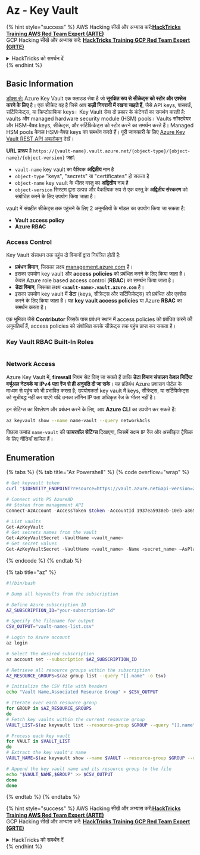 # Az - Key Vault

{% hint style="success" %}
AWS Hacking सीखें और अभ्यास करें:<img src="/.gitbook/assets/image.png" alt="" data-size="line">[**HackTricks Training AWS Red Team Expert (ARTE)**](https://training.hacktricks.xyz/courses/arte)<img src="/.gitbook/assets/image.png" alt="" data-size="line">\
GCP Hacking सीखें और अभ्यास करें: <img src="/.gitbook/assets/image (2).png" alt="" data-size="line">[**HackTricks Training GCP Red Team Expert (GRTE)**<img src="/.gitbook/assets/image (2).png" alt="" data-size="line">](https://training.hacktricks.xyz/courses/grte)

<details>

<summary>HackTricks को समर्थन दें</summary>

* [**सदस्यता योजनाओं**](https://github.com/sponsors/carlospolop) की जाँच करें!
* **💬 [**Discord समूह**](https://discord.gg/hRep4RUj7f) या [**telegram समूह**](https://t.me/peass) में शामिल हों या हमें **Twitter** 🐦 [**@hacktricks\_live**](https://twitter.com/hacktricks\_live)** पर फॉलो करें।**
* **PRs सबमिट करके हैकिंग ट्रिक्स साझा करें** [**HackTricks**](https://github.com/carlospolop/hacktricks) और [**HackTricks Cloud**](https://github.com/carlospolop/hacktricks-cloud) github repos में।

</details>
{% endhint %}

## Basic Information

[डॉक्स से:](https://learn.microsoft.com/en-us/azure/key-vault/general/basic-concepts) Azure Key Vault एक क्लाउड सेवा है जो **सुरक्षित रूप से सीक्रेट्स को स्टोर और एक्सेस करने के लिए** है। एक सीक्रेट वह है जिसे आप **कड़ी निगरानी में रखना चाहते हैं**, जैसे API keys, पासवर्ड, सर्टिफिकेट्स, या क्रिप्टोग्राफिक keys। Key Vault सेवा दो प्रकार के कंटेनरों का समर्थन करती है: vaults और managed hardware security module (HSM) pools। Vaults सॉफ्टवेयर और HSM-बैक्ड keys, सीक्रेट्स, और सर्टिफिकेट्स को स्टोर करने का समर्थन करते हैं। Managed HSM pools केवल HSM-बैक्ड keys का समर्थन करते हैं। पूरी जानकारी के लिए [Azure Key Vault REST API अवलोकन](https://learn.microsoft.com/en-us/azure/key-vault/general/about-keys-secrets-certificates) देखें।

**URL प्रारूप** है `https://{vault-name}.vault.azure.net/{object-type}/{object-name}/{object-version}` जहां:

* `vault-name` key vault का वैश्विक **अद्वितीय** नाम है
* `object-type` "keys", "secrets" या "certificates" हो सकता है
* `object-name` key vault के भीतर वस्तु का **अद्वितीय** नाम है
* `object-version` सिस्टम द्वारा उत्पन्न और वैकल्पिक रूप से एक वस्तु के **अद्वितीय संस्करण** को संबोधित करने के लिए उपयोग किया जाता है।

vault में संग्रहीत सीक्रेट्स तक पहुंचने के लिए 2 अनुमतियों के मॉडल का उपयोग किया जा सकता है:

* **Vault access policy**
* **Azure RBAC**

### Access Control <a href="#access-control" id="access-control"></a>

Key Vault संसाधन तक पहुंच दो विमानों द्वारा नियंत्रित होती है:

* **प्रबंधन विमान**, जिसका लक्ष्य [management.azure.com](http://management.azure.com/) है।
* इसका उपयोग key vault और **access policies** को प्रबंधित करने के लिए किया जाता है। केवल Azure role based access control (**RBAC**) का समर्थन किया जाता है।
* **डेटा विमान**, जिसका लक्ष्य **`<vault-name>.vault.azure.com`** है।
* इसका उपयोग key vault में **डेटा** (keys, सीक्रेट्स और सर्टिफिकेट्स) को प्रबंधित और एक्सेस करने के लिए किया जाता है। यह **key vault access policies** या Azure **RBAC** का समर्थन करता है।

एक भूमिका जैसे **Contributor** जिसके पास प्रबंधन स्थान में access policies को प्रबंधित करने की अनुमतियाँ हैं, access policies को संशोधित करके सीक्रेट्स तक पहुंच प्राप्त कर सकता है।

### Key Vault RBAC Built-In Roles <a href="#rbac-built-in-roles" id="rbac-built-in-roles"></a>

<figure><img src="../../../.gitbook/assets/image (27).png" alt=""><figcaption></figcaption></figure>

### Network Access

Azure Key Vault में, **firewall** नियम सेट किए जा सकते हैं ताकि **डेटा विमान संचालन केवल निर्दिष्ट वर्चुअल नेटवर्क या IPv4 पता रेंज से ही अनुमति दी जा सके**। यह प्रतिबंध Azure प्रशासन पोर्टल के माध्यम से पहुंच को भी प्रभावित करता है; उपयोगकर्ता key vault में keys, सीक्रेट्स, या सर्टिफिकेट्स को सूचीबद्ध नहीं कर पाएंगे यदि उनका लॉगिन IP पता अधिकृत रेंज के भीतर नहीं है।

इन सेटिंग्स का विश्लेषण और प्रबंधन करने के लिए, आप **Azure CLI** का उपयोग कर सकते हैं:
```bash
az keyvault show --name name-vault --query networkAcls
```
पिछला कमांड `name-vault` की **फायरवॉल सेटिंग्स** दिखाएगा, जिसमें सक्षम IP रेंज और अस्वीकृत ट्रैफिक के लिए नीतियाँ शामिल हैं।

## Enumeration

{% tabs %}
{% tab title="Az Powershell" %}
{% code overflow="wrap" %}
```powershell
# Get keyvault token
curl "$IDENTITY_ENDPOINT?resource=https://vault.azure.net&api-version=2017-09-01" -H secret:$IDENTITY_HEADER

# Connect with PS AzureAD
## $token from management API
Connect-AzAccount -AccessToken $token -AccountId 1937ea5938eb-10eb-a365-10abede52387 -KeyVaultAccessToken $keyvaulttoken

# List vaults
Get-AzKeyVault
# Get secrets names from the vault
Get-AzKeyVaultSecret -VaultName <vault_name>
# Get secret values
Get-AzKeyVaultSecret -VaultName <vault_name> -Name <secret_name> –AsPlainText
```
{% endcode %}
{% endtab %}

{% tab title="az" %}
```bash
#!/bin/bash

# Dump all keyvaults from the subscription

# Define Azure subscription ID
AZ_SUBSCRIPTION_ID="your-subscription-id"

# Specify the filename for output
CSV_OUTPUT="vault-names-list.csv"

# Login to Azure account
az login

# Select the desired subscription
az account set --subscription $AZ_SUBSCRIPTION_ID

# Retrieve all resource groups within the subscription
AZ_RESOURCE_GROUPS=$(az group list --query "[].name" -o tsv)

# Initialize the CSV file with headers
echo "Vault Name,Associated Resource Group" > $CSV_OUTPUT

# Iterate over each resource group
for GROUP in $AZ_RESOURCE_GROUPS
do
# Fetch key vaults within the current resource group
VAULT_LIST=$(az keyvault list --resource-group $GROUP --query "[].name" -o tsv)

# Process each key vault
for VAULT in $VAULT_LIST
do
# Extract the key vault's name
VAULT_NAME=$(az keyvault show --name $VAULT --resource-group $GROUP --query "name" -o tsv)

# Append the key vault name and its resource group to the file
echo "$VAULT_NAME,$GROUP" >> $CSV_OUTPUT
done
done
```
{% endtab %}
{% endtabs %}

{% hint style="success" %}
AWS Hacking सीखें और अभ्यास करें:<img src="/.gitbook/assets/image.png" alt="" data-size="line">[**HackTricks Training AWS Red Team Expert (ARTE)**](https://training.hacktricks.xyz/courses/arte)<img src="/.gitbook/assets/image.png" alt="" data-size="line">\
GCP Hacking सीखें और अभ्यास करें: <img src="/.gitbook/assets/image (2).png" alt="" data-size="line">[**HackTricks Training GCP Red Team Expert (GRTE)**<img src="/.gitbook/assets/image (2).png" alt="" data-size="line">](https://training.hacktricks.xyz/courses/grte)

<details>

<summary>HackTricks को समर्थन दें</summary>

* [**subscription plans**](https://github.com/sponsors/carlospolop) देखें!
* **💬 [**Discord group**](https://discord.gg/hRep4RUj7f) या [**telegram group**](https://t.me/peass) में शामिल हों या हमें **Twitter** 🐦 पर फॉलो करें [**@hacktricks\_live**](https://twitter.com/hacktricks\_live)**.**
* **PRs सबमिट करके हैकिंग ट्रिक्स साझा करें** [**HackTricks**](https://github.com/carlospolop/hacktricks) और [**HackTricks Cloud**](https://github.com/carlospolop/hacktricks-cloud) github repos.

</details>
{% endhint %}
